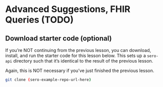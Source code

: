 # Advanced Suggestions, FHIR Queries \(TODO\)

## Download starter code \(optional\)

If you’re NOT continuing from the previous lesson, you can download, install, and run the starter code for this lesson below. This sets up a `sero-api` directory such that it’s identical to the result of the previous lesson.

Again, this is NOT necessary if you’ve just finished the previous lesson.

```bash
git clone (sero-example-repo-url-here)
```



